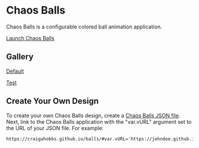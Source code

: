 # Chaos Balls

Chaos Balls is a configurable colored ball animation application.

[Launch Chaos Balls][Default]


## Gallery

[Default]: #url=chaosBalls.md&var.vURL=''

[Default]

[Test](#url=chaosBalls.md&var.vURL='gallery/test.json')


## Create Your Own Design

To create your own Chaos Balls design, create a
[Chaos Balls JSON file](#url=chaosBalls.md&var.vDoc=1).
Next, link to the Chaos Balls application with the "var.vURL" argument set to the URL of your JSON file.
For example:

~~~
https://craigahobbs.github.io/balls/#var.vURL='https://johndoe.github.io/chaosBallsGallery/cool.json'
~~~

